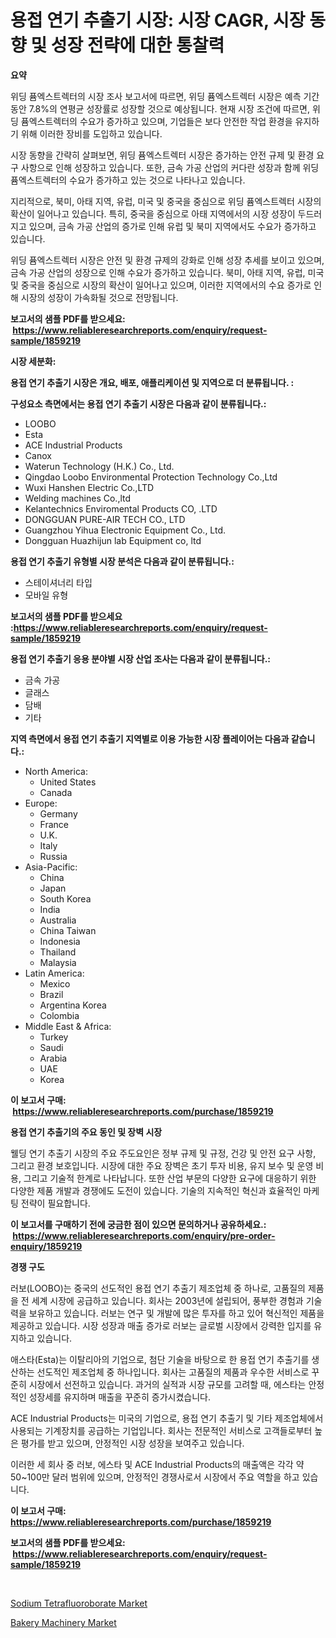 <p><h1>용접 연기 추출기 시장: 시장 CAGR, 시장 동향 및 성장 전략에 대한 통찰력</h1></p><p><strong>요약</strong></p>
<p><p>위딩 퓸엑스트렉터의 시장 조사 보고서에 따르면, 위딩 퓸엑스트렉터 시장은 예측 기간 동안 7.8%의 연평균 성장률로 성장할 것으로 예상됩니다. 현재 시장 조건에 따르면, 위딩 퓸엑스트렉터의 수요가 증가하고 있으며, 기업들은 보다 안전한 작업 환경을 유지하기 위해 이러한 장비를 도입하고 있습니다.</p><p>시장 동향을 간략히 살펴보면, 위딩 퓸엑스트렉터 시장은 증가하는 안전 규제 및 환경 요구 사항으로 인해 성장하고 있습니다. 또한, 금속 가공 산업의 커다란 성장과 함께 위딩 퓸엑스트렉터의 수요가 증가하고 있는 것으로 나타나고 있습니다.</p><p>지리적으로, 북미, 아태 지역, 유럽, 미국 및 중국을 중심으로 위딩 퓸엑스트렉터 시장의 확산이 일어나고 있습니다. 특히, 중국을 중심으로 아태 지역에서의 시장 성장이 두드러지고 있으며, 금속 가공 산업의 증가로 인해 유럽 및 북미 지역에서도 수요가 증가하고 있습니다.</p><p>위딩 퓸엑스트렉터 시장은 안전 및 환경 규제의 강화로 인해 성장 추세를 보이고 있으며, 금속 가공 산업의 성장으로 인해 수요가 증가하고 있습니다. 북미, 아태 지역, 유럽, 미국 및 중국을 중심으로 시장의 확산이 일어나고 있으며, 이러한 지역에서의 수요 증가로 인해 시장의 성장이 가속화될 것으로 전망됩니다.</p></p>
<p><strong>보고서의 샘플 PDF를 받으세요: &nbsp;<a href="https://www.reliableresearchreports.com/enquiry/request-sample/1859219">https://www.reliableresearchreports.com/enquiry/request-sample/1859219</a></strong></p>
<p><strong>시장 세분화:</strong></p>
<p><strong> 용접 연기 추출기 시장은 개요, 배포, 애플리케이션 및 지역으로 더 분류됩니다. :</strong></p>
<p><strong>구성요소 측면에서는 용접 연기 추출기 시장은 다음과 같이 분류됩니다.:</strong></p>
<p><ul><li>LOOBO</li><li>Esta</li><li>ACE Industrial Products</li><li>Canox</li><li>Waterun Technology (H.K.) Co., Ltd.</li><li>Qingdao Loobo Environmental Protection Technology Co.,Ltd</li><li>Wuxi Hanshen Electric Co.,LTD</li><li>Welding machines Co.,ltd</li><li>Kelantechnics Enviromental Products CO, .LTD</li><li>DONGGUAN PURE-AIR TECH CO., LTD</li><li>Guangzhou Yihua Electronic Equipment Co., Ltd.</li><li>Dongguan Huazhijun lab Equipment co, ltd</li></ul></p>
<p><strong> 용접 연기 추출기 유형별 시장 분석은 다음과 같이 분류됩니다.:</strong></p>
<p><ul><li>스테이셔너리 타입</li><li>모바일 유형</li></ul></p>
<p><strong>보고서의 샘플 PDF를 받으세요 :<a href="https://www.reliableresearchreports.com/enquiry/request-sample/1859219">https://www.reliableresearchreports.com/enquiry/request-sample/1859219</a></strong></p>
<p><strong> 용접 연기 추출기 응용 분야별 시장 산업 조사는 다음과 같이 분류됩니다.:</strong></p>
<p><ul><li>금속 가공</li><li>글래스</li><li>담배</li><li>기타</li></ul></p>
<p><strong>지역 측면에서 용접 연기 추출기 지역별로 이용 가능한 시장 플레이어는 다음과 같습니다.:</strong></p>
<p><ul>
    <li>
        North America:
        <ul>
            <li>United States</li>
            <li>Canada</li>
        </ul>
    </li>
    <li>
        Europe:
        <ul>
            <li>Germany</li>
            <li>France</li>
            <li>U.K.</li>
            <li>Italy</li>
            <li>Russia</li>
        </ul>
    </li>
    <li>
        Asia-Pacific:
        <ul>
            <li>China</li>
            <li>Japan</li>
            <li>South Korea</li>
            <li>India</li>
            <li>Australia</li>
            <li>China Taiwan</li>
            <li>Indonesia</li>
            <li>Thailand</li>
            <li>Malaysia</li>
        </ul>
    </li>
    <li>
        Latin America:
        <ul>
            <li>Mexico</li>
            <li>Brazil</li>
            <li>Argentina Korea</li>
            <li>Colombia</li>
        </ul>
    </li>
    <li>
        Middle East & Africa:
        <ul>
            <li>Turkey</li>
            <li>Saudi</li>
            <li>Arabia</li>
            <li>UAE</li>
            <li>Korea</li>
        </ul>
    </li>
    </ul></p>
<p><strong>이 보고서 구매: &nbsp;<a href="https://www.reliableresearchreports.com/purchase/1859219">https://www.reliableresearchreports.com/purchase/1859219</a></strong></p>
<p><strong>용접 연기 추출기의 주요 동인 및 장벽 시장</strong></p>
<p><p>웰딩 연기 추출기 시장의 주요 주도요인은 정부 규제 및 규정, 건강 및 안전 요구 사항, 그리고 환경 보호입니다. 시장에 대한 주요 장벽은 초기 투자 비용, 유지 보수 및 운영 비용, 그리고 기술적 한계로 나타납니다. 또한 산업 부문의 다양한 요구에 대응하기 위한 다양한 제품 개발과 경쟁에도 도전이 있습니다. 기술의 지속적인 혁신과 효율적인 마케팅 전략이 필요합니다.</p></p>
<p><strong>이 보고서를 구매하기 전에 궁금한 점이 있으면 문의하거나 공유하세요.: &nbsp;<a href="https://www.reliableresearchreports.com/enquiry/pre-order-enquiry/1859219">https://www.reliableresearchreports.com/enquiry/pre-order-enquiry/1859219</a></strong></p>
<p><strong>경쟁 구도</strong></p>
<p><p>러보(LOOBO)는 중국의 선도적인 용접 연기 추출기 제조업체 중 하나로, 고품질의 제품을 전 세계 시장에 공급하고 있습니다. 회사는 2003년에 설립되어, 풍부한 경험과 기술력을 보유하고 있습니다. 러보는 연구 및 개발에 많은 투자를 하고 있어 혁신적인 제품을 제공하고 있습니다. 시장 성장과 매출 증가로 러보는 글로벌 시장에서 강력한 입지를 유지하고 있습니다.</p><p>애스타(Esta)는 이탈리아의 기업으로, 첨단 기술을 바탕으로 한 용접 연기 추출기를 생산하는 선도적인 제조업체 중 하나입니다. 회사는 고품질의 제품과 우수한 서비스로 꾸준히 시장에서 선전하고 있습니다. 과거의 실적과 시장 규모를 고려할 때, 에스타는 안정적인 성장세를 유지하며 매출을 꾸준히 증가시켰습니다.</p><p>ACE Industrial Products는 미국의 기업으로, 용접 연기 추출기 및 기타 제조업체에서 사용되는 기계장치를 공급하는 기업입니다. 회사는 전문적인 서비스로 고객들로부터 높은 평가를 받고 있으며, 안정적인 시장 성장을 보여주고 있습니다.</p><p>이러한 세 회사 중 러보, 에스타 및 ACE Industrial Products의 매출액은 각각 약 50~100만 달러 범위에 있으며, 안정적인 경쟁사로서 시장에서 주요 역할을 하고 있습니다.</p></p>
<p><strong>이 보고서 구매: &nbsp; <a href="https://www.reliableresearchreports.com/purchase/1859219">https://www.reliableresearchreports.com/purchase/1859219</a></strong></p>
<p><strong>보고서의 샘플 PDF를 받으세요: &nbsp;<a href="https://www.reliableresearchreports.com/enquiry/request-sample/1859219">https://www.reliableresearchreports.com/enquiry/request-sample/1859219</a></strong><strong></strong></p>
<p>&nbsp;</p>
<p><p><a href="https://github.com/Glendatilghmankmgz0rbhwpy/Market-Research-Report-List-1/blob/main/sodium-tetrafluoroborate-market.md">Sodium Tetrafluoroborate Market</a></p><p><a href="https://butternut-bug-553.notion.site/Bakery-Machinery-Market-Centers-on-Aspects-such-as-Market-Growth-Market-Share-Market-Opportunity--12a5397b74bf4512bd5fbdc1f8814c23">Bakery Machinery Market</a></p></p>